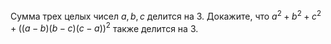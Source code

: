 Сумма трех целых чисел $a, b, c$ делится на 3. Докажите, что $a^2+b^2+c^2+((a-b)(b-c)(c-a))^2$ также делится на 3.